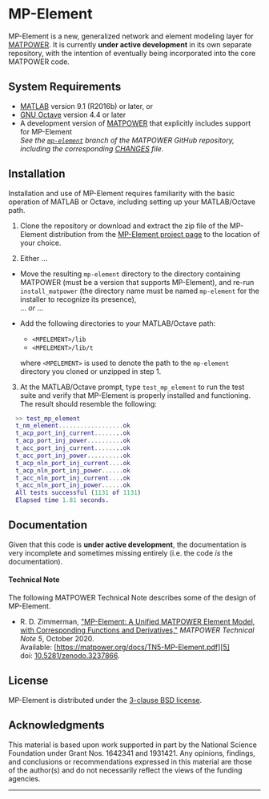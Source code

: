 MP-Element
==========

MP-Element is a new, generalized network and element modeling layer for
[MATPOWER][1]. It is currently **under active development** in its own
separate repository, with the intention of eventually being incorporated
into the core MATPOWER code.


System Requirements
-------------------
*   [MATLAB][2] version 9.1 (R2016b) or later, or
*   [GNU Octave][3] version 4.4 or later
*   A development version of [MATPOWER][1] that explicitly includes support
    for MP-Element  
    _See the [`mp-element`][8] branch of the MATPOWER GitHub repository,
    including the corresponding [CHANGES][9] file._


Installation
------------

Installation and use of MP-Element requires familiarity with the basic operation
of MATLAB or Octave, including setting up your MATLAB/Octave path.

1.  Clone the repository or download and extract the zip file of the MP-Element
    distribution from the [MP-Element project page][4] to the location of your
    choice.

2.  Either ...
  - Move the resulting `mp-element` directory to the directory
    containing MATPOWER (must be a version that supports MP-Element),
    and re-run `install_matpower` (the directory name must be named
    `mp-element` for the installer to recognize its presence),  
  ... _or_ ...
  - Add the following directories to your MATLAB/Octave path:
    * `<MPELEMENT>/lib`
    * `<MPELEMENT>/lib/t`

    where `<MPELEMENT>` is used to denote the path to the `mp-element`
    directory you cloned or unzipped in step 1.

3.  At the MATLAB/Octave prompt, type `test_mp_element` to run the test
    suite and verify that MP-Element is properly installed and functioning.
    The result should resemble the following:
```matlab
  >> test_mp_element
  t_nm_element..................ok
  t_acp_port_inj_current........ok
  t_acp_port_inj_power..........ok
  t_acc_port_inj_current........ok
  t_acc_port_inj_power..........ok
  t_acp_nln_port_inj_current....ok
  t_acp_nln_port_inj_power......ok
  t_acc_nln_port_inj_current....ok
  t_acc_nln_port_inj_power......ok
  All tests successful (1131 of 1131)
  Elapsed time 1.81 seconds.
```


Documentation
-------------

Given that this code is **under active development**, the documentation is
very incomplete and sometimes missing entirely (i.e. the code _is_ the
documentation).

#### Technical Note

The following MATPOWER Technical Note describes some of the design of
MP-Element.

- R. D. Zimmerman, ["MP-Element: A Unified MATPOWER Element Model, with
  Corresponding Functions and Derivatives,"][5] _MATPOWER Technical Note 5_,
  October 2020.  
  Available: [https://matpower.org/docs/TN5-MP-Element.pdf][5]  
  doi: [10.5281/zenodo.3237866][6].


License
-------

MP-Element is distributed under the [3-clause BSD license][7].


Acknowledgments
---------------

This material is based upon work supported in part by the National Science
Foundation under Grant Nos. 1642341 and 1931421. Any opinions, findings, and
conclusions or recommendations expressed in this material are those of the
author(s) and do not necessarily reflect the views of the funding agencies.

----
[1]: https://github.com/MATPOWER/matpower
[2]: https://www.mathworks.com/
[3]: https://www.gnu.org/software/octave/
[4]: https://github.com/MATPOWER/mp-element
[5]: https://matpower.org/docs/TN5-MP-Element.pdf
[6]: https://doi.org/10.5281/zenodo.4110676
[7]: LICENSE
[8]: https://github.com/MATPOWER/matpower/tree/mp-element
[9]: https://github.com/MATPOWER/matpower/blob/mp-element/CHANGES.md
